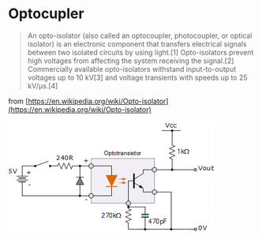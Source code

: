 # Optocupler

> An opto-isolator \(also called an optocoupler, photocoupler, or optical isolator\) is an electronic component that transfers electrical signals between two isolated circuits by using light.\[1\] Opto-isolators prevent high voltages from affecting the system receiving the signal.\[2\] Commercially available opto-isolators withstand input-to-output voltages up to 10 kV\[3\] and voltage transients with speeds up to 25 kV/μs.\[4\]

from [https://en.wikipedia.org/wiki/Opto-isolator](https://en.wikipedia.org/wiki/Opto-isolator)

![](/miscellaneous/opto5.gif)

